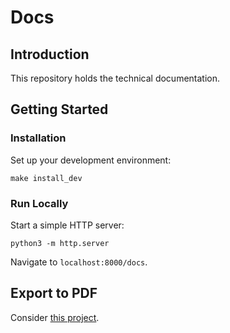 # Docs

## Introduction

This repository holds the technical documentation.

## Getting Started

### Installation

Set up your development environment:

```shell
make install_dev
```

### Run Locally

Start a simple HTTP server:

```shell
python3 -m http.server
```

Navigate to `localhost:8000/docs`.

## Export to PDF

Consider [this project](https://github.com/kernoeb/docker-docsify-pdf).
